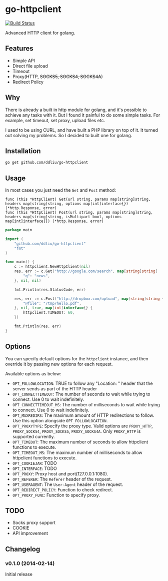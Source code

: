 # go-httpclient

[![Build Status](https://travis-ci.org/ddliu/go-httpclient.png)](https://travis-ci.org/ddliu/go-httpclient)

Advanced HTTP client for golang.

## Features

- Simple API
- Direct file upload
- Timeout
- Proxy(HTTP, <del>SOCKS5, SOCKS4, SOCKS4A</del>)
- Redirect Policy

## Why

There is already a built in http module for golang, and it's possible to achieve any tasks with it. But I found it painful to do some simple tasks. For example, set timeout, set proxy, upload files etc.

I used to be using CURL, and have built a PHP library on top of it. It turned out solving my problems. So I decided to built one for golang.

## Installation

```bash
go get github.com/ddliu/go-httpclient
```

## Usage

In most cases you just need the `Get` and `Post` method:

```
func (this *HttpClient) Get(url string, params map[string]string, headers map[string]string, options map[int]interface{}) (*http.Response, error)
func (this *HttpClient) Post(url string, params map[string]string, headers map[string]string, isMultipart bool, options map[int]interface{}) (*http.Response, error)
```

```go
package main

import (
    "github.com/ddliu/go-httpclient"
    "fmt"
)

func main() {
    c := httpclient.NewHttpClient(nil)
    res, err := c.Get("http://google.com/search", map[string]string{
        "q": "news",
    }, nil, nil)

    fmt.Println(res.StatusCode, err)

    res, err := c.Post("http://dropbox.com/upload", map[string]string {
        "@file": "/tmp/hello.pdf",
    }, nil, true, map[int]interface{} {
        httpclient.TIMEOUT: 60,
    })

    fmt.Println(res, err)
}
```

## Options

You can specify default options for the `httpclient` instance, and then override it by passing new options for each request.

Available options as below:

- `OPT_FOLLOWLOCATION`: TRUE to follow any "Location: " header that the server sends as part of the HTTP header
- `OPT_CONNECTTIMEOUT`: The number of seconds to wait while trying to connect. Use 0 to wait indefinitely.
- `OPT_CONNECTTIMEOUT_MS`: The number of milliseconds to wait while trying to connect. Use 0 to wait indefinitely.
- `OPT_MAXREDIRS`: The maximum amount of HTTP redirections to follow. Use this option alongside `OPT_FOLLOWLOCATION`.
- `OPT_PROXYTYPE`: Specify the proxy type. Valid options are `PROXY_HTTP`, `PROXY_SOCKS4`, `PROXY_SOCKS5`, `PROXY_SOCKS4A`. Only `PROXY_HTTP` is supported currently. 
- `OPT_TIMEOUT`: The maximum number of seconds to allow httpclient functions to execute.
- `OPT_TIMEOUT_MS`: The maximum number of milliseconds to allow httpclient functions to execute.
- `OPT_COOKIEJAR`: TODO
- `OPT_INTERFACE`: TODO
- `OPT_PROXY`: Proxy host and port(127.0.0.1:1080).
- `OPT_REFERER`: The `Referer` header of the request.
- `OPT_USERAGENT`: The `User-Agent` header of the request.
- `OPT_REDIRECT_POLICY`: Function to check redirect.
- `OPT_PROXY_FUNC`: Function to specify proxy.

## TODO

- Socks proxy support
- COOKIE
- API improvement

## Changelog

### v0.1.0 (2014-02-14)

Initial release